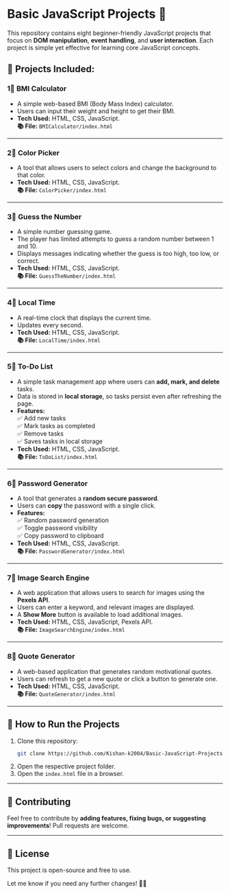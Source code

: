 # **Basic JavaScript Projects 🚀**  

This repository contains eight beginner-friendly JavaScript projects that focus on **DOM manipulation**, **event handling**, and **user interaction**. Each project is simple yet effective for learning core JavaScript concepts.  

## **📌 Projects Included:**  

### 1⃣ **BMI Calculator**  
   - A simple web-based BMI (Body Mass Index) calculator.  
   - Users can input their weight and height to get their BMI.  
   - **Tech Used:** HTML, CSS, JavaScript.  
   **📚 File:** `BMICalculator/index.html`  

---

### 2⃣ **Color Picker**  
   - A tool that allows users to select colors and change the background to that color.  
   - **Tech Used:** HTML, CSS, JavaScript.  
   **📚 File:** `ColorPicker/index.html`  

---

### 3⃣ **Guess the Number**  
   - A simple number guessing game.  
   - The player has limited attempts to guess a random number between 1 and 10.  
   - Displays messages indicating whether the guess is too high, too low, or correct.  
   - **Tech Used:** HTML, CSS, JavaScript.  
   **📚 File:** `GuessTheNumber/index.html`  

---

### 4⃣ **Local Time**  
   - A real-time clock that displays the current time.  
   - Updates every second.  
   - **Tech Used:** HTML, CSS, JavaScript.  
   **📚 File:** `LocalTime/index.html`  

---

### 5⃣ **To-Do List**  
   - A simple task management app where users can **add, mark, and delete** tasks.  
   - Data is stored in **local storage**, so tasks persist even after refreshing the page.  
   - **Features:**  
     ✅ Add new tasks  
     ✅ Mark tasks as completed  
     ✅ Remove tasks  
     ✅ Saves tasks in local storage  
   - **Tech Used:** HTML, CSS, JavaScript.  
   **📚 File:** `ToDoList/index.html`  

---

### 6⃣ **Password Generator**  
   - A tool that generates a **random secure password**.  
   - Users can **copy** the password with a single click.  
   - **Features:**  
     ✅ Random password generation  
     ✅ Toggle password visibility  
     ✅ Copy password to clipboard  
   - **Tech Used:** HTML, CSS, JavaScript.  
   **📚 File:** `PasswordGenerator/index.html`  

---

### 7⃣ **Image Search Engine**  
   - A web application that allows users to search for images using the **Pexels API**.  
   - Users can enter a keyword, and relevant images are displayed.  
   - A **Show More** button is available to load additional images.  
   - **Tech Used:** HTML, CSS, JavaScript, Pexels API.  
   **📚 File:** `ImageSearchEngine/index.html`  

---

### 8⃣ **Quote Generator**  
   - A web-based application that generates random motivational quotes.  
   - Users can refresh to get a new quote or click a button to generate one.  
   - **Tech Used:** HTML, CSS, JavaScript.  
   **📚 File:** `QuoteGenerator/index.html`  

---

## **🚀 How to Run the Projects**  
1. Clone this repository:  
   ```sh
   git clone https://github.com/Kishan-k2004/Basic-JavaScript-Projects.git
   ```
2. Open the respective project folder.  
3. Open the `index.html` file in a browser.  

---

## **🐝 Contributing**  
Feel free to contribute by **adding features, fixing bugs, or suggesting improvements**! Pull requests are welcome.  

---

## **🐝 License**  
This project is open-source and free to use.  

Let me know if you need any further changes! 🚀🔧

